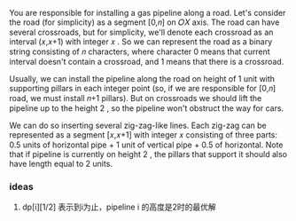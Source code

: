 You are responsible for installing a gas pipeline along a road. Let's consider the road (for simplicity) as a segment [0,𝑛]
 on 𝑂𝑋
 axis. The road can have several crossroads, but for simplicity, we'll denote each crossroad as an interval (𝑥,𝑥+1)
 with integer 𝑥
. So we can represent the road as a binary string consisting of 𝑛
 characters, where character 0 means that current interval doesn't contain a crossroad, and 1 means that there is a crossroad.

Usually, we can install the pipeline along the road on height of 1
 unit with supporting pillars in each integer point (so, if we are responsible for [0,𝑛]
 road, we must install 𝑛+1
 pillars). But on crossroads we should lift the pipeline up to the height 2
, so the pipeline won't obstruct the way for cars.

We can do so inserting several zig-zag-like lines. Each zig-zag can be represented as a segment [𝑥,𝑥+1]
 with integer 𝑥
 consisting of three parts: 0.5
 units of horizontal pipe + 1
 unit of vertical pipe + 0.5
 of horizontal. Note that if pipeline is currently on height 2
, the pillars that support it should also have length equal to 2
 units.

 ### ideas
 1. dp[i][1/2] 表示到i为止，pipeline i 的高度是2时的最优解